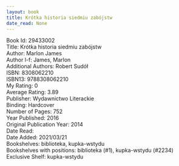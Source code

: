 ```yaml
---
layout: book
title: Krótka historia siedmiu zabójstw
date_read: None
---
```


Book Id: 29433002<br />
Title: Krótka historia siedmiu zabójstw<br />
Author: Marlon James<br />
Author l-f: James, Marlon<br />
Additional Authors: Robert Sudół<br />
ISBN: 8308062210<br />
ISBN13: 9788308062210<br />
My Rating: 0<br />
Average Rating: 3.89<br />
Publisher: Wydawnictwo Literackie<br />
Binding: Hardcover<br />
Number of Pages: 752<br />
Year Published: 2016<br />
Original Publication Year: 2014<br />
Date Read: <br />
Date Added: 2021/03/21<br />
Bookshelves: biblioteka, kupka-wstydu<br />
Bookshelves with positions: biblioteka (#1), kupka-wstydu (#2234)<br />
Exclusive Shelf: kupka-wstydu<br />

